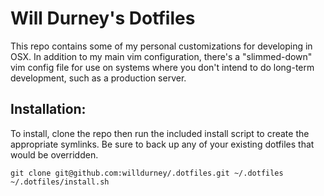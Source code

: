 # Will Durney's Dotfiles

This repo contains some of my personal customizations for developing in OSX. In addition to my main
vim configuration, there's a "slimmed-down" vim config file for use on systems where you don't
intend to do long-term development, such as a production server.

## Installation:

To install, clone the repo then run the included install script to create the appropriate symlinks.
Be sure to back up any of your existing dotfiles that would be overridden.

```
git clone git@github.com:willdurney/.dotfiles.git ~/.dotfiles
~/.dotfiles/install.sh
```
